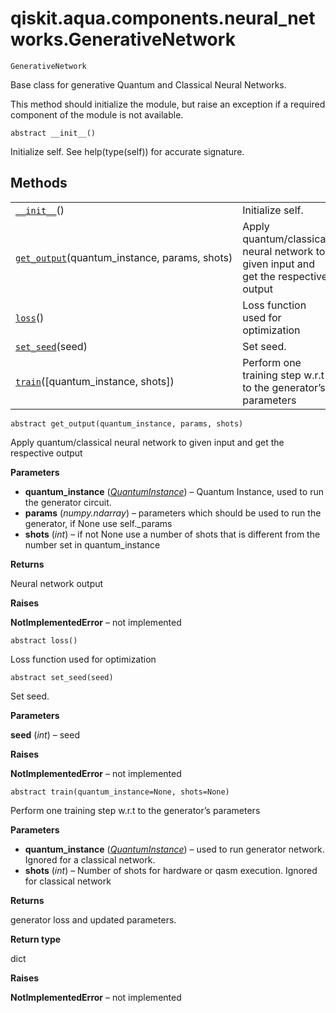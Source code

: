 <span id="qiskit-aqua-components-neural-networks-generativenetwork" />

# qiskit.aqua.components.neural\_networks.GenerativeNetwork



`GenerativeNetwork`

Base class for generative Quantum and Classical Neural Networks.

This method should initialize the module, but raise an exception if a required component of the module is not available.



`abstract __init__()`

Initialize self. See help(type(self)) for accurate signature.

## Methods

|                                                                                                                                                                                              |                                                                                     |
| -------------------------------------------------------------------------------------------------------------------------------------------------------------------------------------------- | ----------------------------------------------------------------------------------- |
| [`__init__`](#qiskit.aqua.components.neural_networks.GenerativeNetwork.__init__ "qiskit.aqua.components.neural_networks.GenerativeNetwork.__init__")()                                       | Initialize self.                                                                    |
| [`get_output`](#qiskit.aqua.components.neural_networks.GenerativeNetwork.get_output "qiskit.aqua.components.neural_networks.GenerativeNetwork.get_output")(quantum\_instance, params, shots) | Apply quantum/classical neural network to given input and get the respective output |
| [`loss`](#qiskit.aqua.components.neural_networks.GenerativeNetwork.loss "qiskit.aqua.components.neural_networks.GenerativeNetwork.loss")()                                                   | Loss function used for optimization                                                 |
| [`set_seed`](#qiskit.aqua.components.neural_networks.GenerativeNetwork.set_seed "qiskit.aqua.components.neural_networks.GenerativeNetwork.set_seed")(seed)                                   | Set seed.                                                                           |
| [`train`](#qiskit.aqua.components.neural_networks.GenerativeNetwork.train "qiskit.aqua.components.neural_networks.GenerativeNetwork.train")(\[quantum\_instance, shots])                     | Perform one training step w\.r.t to the generator’s parameters                      |



`abstract get_output(quantum_instance, params, shots)`

Apply quantum/classical neural network to given input and get the respective output

**Parameters**

*   **quantum\_instance** ([*QuantumInstance*](qiskit.aqua.QuantumInstance#qiskit.aqua.QuantumInstance "qiskit.aqua.QuantumInstance")) – Quantum Instance, used to run the generator circuit.
*   **params** (*numpy.ndarray*) – parameters which should be used to run the generator, if None use self.\_params
*   **shots** (*int*) – if not None use a number of shots that is different from the number set in quantum\_instance

**Returns**

Neural network output

**Raises**

**NotImplementedError** – not implemented



`abstract loss()`

Loss function used for optimization



`abstract set_seed(seed)`

Set seed.

**Parameters**

**seed** (*int*) – seed

**Raises**

**NotImplementedError** – not implemented



`abstract train(quantum_instance=None, shots=None)`

Perform one training step w\.r.t to the generator’s parameters

**Parameters**

*   **quantum\_instance** ([*QuantumInstance*](qiskit.aqua.QuantumInstance#qiskit.aqua.QuantumInstance "qiskit.aqua.QuantumInstance")) – used to run generator network. Ignored for a classical network.
*   **shots** (*int*) – Number of shots for hardware or qasm execution. Ignored for classical network

**Returns**

generator loss and updated parameters.

**Return type**

dict

**Raises**

**NotImplementedError** – not implemented
